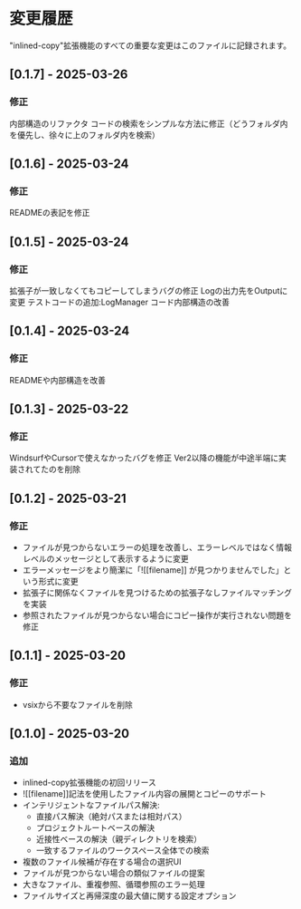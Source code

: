 # 変更履歴

"inlined-copy"拡張機能のすべての重要な変更はこのファイルに記録されます。


## [0.1.7] - 2025-03-26
### 修正
内部構造のリファクタ
コードの検索をシンプルな方法に修正（どうフォルダ内を優先し、徐々に上のフォルダ内を検索）


## [0.1.6] - 2025-03-24
### 修正
READMEの表記を修正

## [0.1.5] - 2025-03-24
### 修正
拡張子が一致しなくてもコピーしてしまうバグの修正
Logの出力先をOutputに変更
テストコードの追加:LogManager
コード内部構造の改善


## [0.1.4] - 2025-03-24
### 修正
READMEや内部構造を改善

## [0.1.3] - 2025-03-22
### 修正
WindsurfやCursorで使えなかったバグを修正
Ver2以降の機能が中途半端に実装されてたのを削除

## [0.1.2] - 2025-03-21

### 修正
- ファイルが見つからないエラーの処理を改善し、エラーレベルではなく情報レベルのメッセージとして表示するように変更
- エラーメッセージをより簡潔に「![[filename]] が見つかりませんでした」という形式に変更
- 拡張子に関係なくファイルを見つけるための拡張子なしファイルマッチングを実装
- 参照されたファイルが見つからない場合にコピー操作が実行されない問題を修正

## [0.1.1] - 2025-03-20

### 修正
- vsixから不要なファイルを削除

## [0.1.0] - 2025-03-20

### 追加
- inlined-copy拡張機能の初回リリース
- ![[filename]]記法を使用したファイル内容の展開とコピーのサポート
- インテリジェントなファイルパス解決:
  - 直接パス解決（絶対パスまたは相対パス）
  - プロジェクトルートベースの解決
  - 近接性ベースの解決（親ディレクトリを検索）
  - 一致するファイルのワークスペース全体での検索
- 複数のファイル候補が存在する場合の選択UI
- ファイルが見つからない場合の類似ファイルの提案
- 大きなファイル、重複参照、循環参照のエラー処理
- ファイルサイズと再帰深度の最大値に関する設定オプション